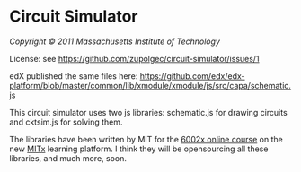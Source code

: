 # Circuit Simulator
*Copyright © 2011 Massachusetts Institute of Technology*

License: see https://github.com/zupolgec/circuit-simulator/issues/1

edX published the same files here: https://github.com/edx/edx-platform/blob/master/common/lib/xmodule/xmodule/js/src/capa/schematic.js

This circuit simulator uses two js libraries: schematic.js for drawing circuits and cktsim.js for solving them.

The libraries have been written by MIT for the [6002x online course](https://6002x.mitx.mit.edu) on the new [MITx](http://mitx.mit.edu) learning platform. I think they will be opensourcing all these libraries, and much more, soon.
